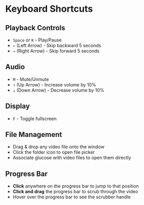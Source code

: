 # Keyboard Shortcuts

## Playback Controls
- `Space` or `K` - Play/Pause
- `←` (Left Arrow) - Skip backward 5 seconds
- `→` (Right Arrow) - Skip forward 5 seconds

## Audio
- `M` - Mute/Unmute
- `↑` (Up Arrow) - Increase volume by 10%
- `↓` (Down Arrow) - Decrease volume by 10%

## Display
- `F` - Toggle fullscreen

## File Management
- Drag & drop any video file onto the window
- Click the folder icon to open file picker
- Associate glucose with video files to open them directly

## Progress Bar
- **Click** anywhere on the progress bar to jump to that position
- **Click and drag** the progress bar to scrub through the video
- Hover over the progress bar to see the scrubber handle
